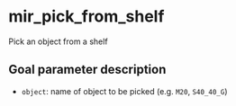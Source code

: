 # mir_pick_from_shelf

Pick an object from a shelf

## Goal parameter description

- `object`: name of object to be picked (e.g. `M20`, `S40_40_G`)

